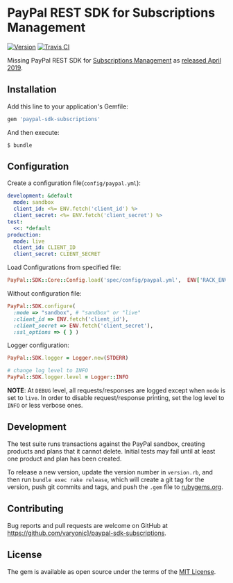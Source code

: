 # PayPal REST SDK for Subscriptions Management

[![Version         ][rubygems_badge]][rubygems]
[![Travis CI       ][travis_badge]][travis]

Missing PayPal REST SDK for [Subscriptions Management][subscriptions_full_integration] as [released April 2019][release_notes].

## Installation

Add this line to your application's Gemfile:

```ruby
gem 'paypal-sdk-subscriptions'
```

And then execute:

    $ bundle

## Configuration

Create a configuration file(`config/paypal.yml`):

```yaml
development: &default
  mode: sandbox
  client_id: <%= ENV.fetch('client_id') %>
  client_secret: <%= ENV.fetch('client_secret') %>
test:
  <<: *default
production:
  mode: live
  client_id: CLIENT_ID
  client_secret: CLIENT_SECRET
```

Load Configurations from specified file:

```ruby
PayPal::SDK::Core::Config.load('spec/config/paypal.yml',  ENV['RACK_ENV'] || 'development')
```

Without configuration file:

```ruby
PayPal::SDK.configure(
  :mode => "sandbox", # "sandbox" or "live"
  :client_id => ENV.fetch('client_id'),
  :client_secret => ENV.fetch('client_secret'),
  :ssl_options => { } )
```

Logger configuration:

```ruby
PayPal::SDK.logger = Logger.new(STDERR)

# change log level to INFO
PayPal::SDK.logger.level = Logger::INFO
```
**NOTE**: At `DEBUG` level, all requests/responses are logged except when `mode` is set to `live`. In order to disable request/response printing, set the log level to `INFO` or less verbose ones.

## Development

The test suite runs transactions against the PayPal sandbox, creating products and plans that it cannot delete.  Initial tests may fail until at least one product and plan has been created.

To release a new version, update the version number in `version.rb`, and then run `bundle exec rake release`, which will create a git tag for the version, push git commits and tags, and push the `.gem` file to [rubygems.org](https://rubygems.org).

## Contributing

Bug reports and pull requests are welcome on GitHub at https://github.com/varyonic]/paypal-sdk-subscriptions.

## License

The gem is available as open source under the terms of the [MIT License](https://opensource.org/licenses/MIT).

[rubygems_badge]: http://img.shields.io/gem/v/paypal-sdk-subscriptions.svg
[rubygems]: https://rubygems.org/gems/paypal-sdk-subscriptions
[travis_badge]: http://img.shields.io/travis/varyonic/paypal-subscriptions-sdk-ruby/master.svg
[travis]: https://travis-ci.org/varyonic/paypal-subscriptions-sdk-ruby

[release_notes]: https://developer.paypal.com/docs/release-notes/release-notes-2019/#april
[subscriptions_full_integration]: https://developer.paypal.com/docs/subscriptions/full-integration/subscription-management/